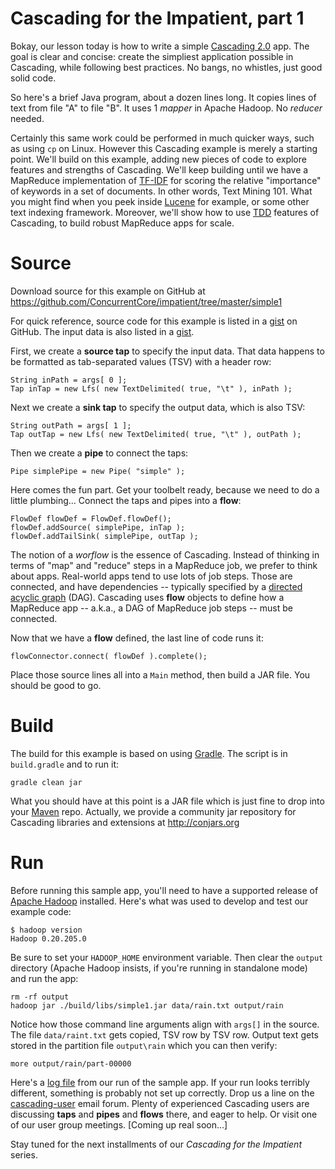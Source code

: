 Cascading for the Impatient, part 1
===================================
Bokay, our lesson today is how to write a simple [Cascading 2.0](http://www.cascading.org/) app. The goal is clear and concise: create the simpliest application possible in Cascading, while following best practices. No bangs, no whistles, just good solid code.

So here's a brief Java program, about a dozen lines long. It copies lines of text from file "A" to file "B". It uses 1 *mapper* in Apache Hadoop. No *reducer* needed.

Certainly this same work could be performed in much quicker ways, such as using `cp` on Linux. However this Cascading example is merely a starting point. We'll build on this example, adding new pieces of code to explore features and strengths of Cascading. We'll keep building until we have a MapReduce implementation of [TF-IDF](http://en.wikipedia.org/wiki/Tf*idf) for scoring the relative "importance" of keywords in a set of documents. In other words, Text Mining 101. What you might find when you peek inside [Lucene](http://lucene.apache.org/) for example, or some other text indexing framework. Moreover, we'll show how to use [TDD](http://en.wikipedia.org/wiki/Test-driven_development) features of Cascading, to build robust MapReduce apps for scale.

Source
======
Download source for this example on GitHub at https://github.com/ConcurrentCore/impatient/tree/master/simple1

For quick reference, source code for this example is listed in a [gist](https://gist.github.com/2911714) on GitHub. The input data is also listed in a [gist](https://gist.github.com/2911686).

First, we create a **source tap** to specify the input data. That data happens to be formatted as tab-separated values (TSV) with a header row:

    String inPath = args[ 0 ];
    Tap inTap = new Lfs( new TextDelimited( true, "\t" ), inPath );

Next we create a **sink tap** to specify the output data, which is also TSV:

    String outPath = args[ 1 ];
    Tap outTap = new Lfs( new TextDelimited( true, "\t" ), outPath );

Then we create a **pipe** to connect the taps:

    Pipe simplePipe = new Pipe( "simple" );

Here comes the fun part. Get your toolbelt ready, because we need to do a little plumbing... Connect the taps and pipes into a **flow**:

    FlowDef flowDef = FlowDef.flowDef();
    flowDef.addSource( simplePipe, inTap );
    flowDef.addTailSink( simplePipe, outTap );

The notion of a *worflow* is the essence of Cascading. Instead of thinking in terms of "map" and "reduce" steps in a MapReduce job, we prefer to think about apps. Real-world apps tend to use lots of job steps. Those are connected, and have dependencies -- typically specified by a [directed acyclic graph](http://en.wikipedia.org/wiki/Directed_acyclic_graph) (DAG). Cascading uses **flow** objects to define how a MapReduce app -- a.k.a., a DAG of MapReduce job steps -- must be connected.

Now that we have a **flow** defined, the last line of code runs it:

    flowConnector.connect( flowDef ).complete();

Place those source lines all into a `Main` method, then build a JAR file. You should be good to go.

Build
=====
The build for this example is based on using [Gradle](http://gradle.org/). The script is in `build.gradle` and to run it:

    gradle clean jar

What you should have at this point is a JAR file which is just fine to drop into your [Maven](https://maven.apache.org/) repo. Actually, we provide a community jar repository for Cascading libraries and extensions at http://conjars.org

Run
===
Before running this sample app, you'll need to have a supported release of [Apache Hadoop](http://hadoop.apache.org/) installed. Here's what was used to develop and test our example code:

    $ hadoop version
    Hadoop 0.20.205.0

Be sure to set your `HADOOP_HOME` environment variable. Then clear the `output` directory (Apache Hadoop insists, if you're running in standalone mode) and run the app:

    rm -rf output
    hadoop jar ./build/libs/simple1.jar data/rain.txt output/rain

Notice how those command line arguments align with `args[]` in the source. The file `data/raint.txt` gets copied, TSV row by TSV row. Output text gets stored in the partition file `output\rain` which you can then verify:

    more output/rain/part-00000

Here's a [log file](https://gist.github.com/2911681) from our run of the sample app. If your run looks terribly different, something is probably not set up correctly. Drop us a line on the [cascading-user](https://groups.google.com/forum/?fromgroups#!forum/cascading-user) email forum. Plenty of experienced Cascading users are discussing **taps** and **pipes** and **flows** there, and eager to help. Or visit one of our user group meetings. [Coming up real soon...]

Stay tuned for the next installments of our *Cascading for the Impatient* series.
